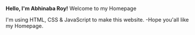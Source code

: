**Hello, I'm Abhinaba Roy!**
Welcome to my Homepage

I'm using HTML, CSS & JavaScript to make this website.
-Hope you'all like my Homepage.
